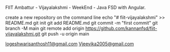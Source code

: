 FIIT Ambattur - Vijayalakshmi - WeekEnd - Java FSD with Angular.

create a new repository on the command line
echo "# fiit-vijayalakshmi" >> README.md
git init
git add README.md
git commit -m "first commit"
git branch -M main
git remote add origin https://github.com/kannanfsd/fiit-vijayalakshmi.git
git push -u origin main


logeshwarisanthosh11@gmail.com
Vjeevika2005@gmail.com
